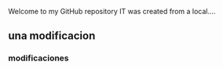 Welcome to my GitHub repository IT was created from a local....
## una modificacion
### modificaciones
